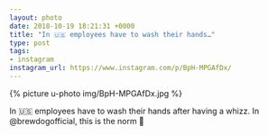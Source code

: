 ```yaml
---
layout: photo
date: 2018-10-19 18:21:31 +0000
title: "In 🇺🇸 employees have to wash their hands…"
type: post
tags:
- instagram
instagram_url: https://www.instagram.com/p/BpH-MPGAfDx/
---
```


{% picture u-photo img/BpH-MPGAfDx.jpg %}

In 🇺🇸 employees have to wash their hands after having a whizz. In @brewdogofficial, this is the norm 🤣

